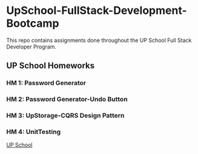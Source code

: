 # UpSchool-FullStack-Development-Bootcamp
This repo contains assignments done throughout the UP School Full Stack Developer Program.

## UP School Homeworks
### HM 1: Password Generator
### HM 2: Password Generator-Undo Button
### HM 3: UpStorage-CQRS Design Pattern
### HM 4: UnitTesting

[UP School](https://www.upschool.io/)
